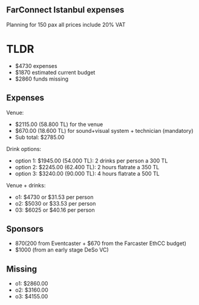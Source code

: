 ## FarConnect Istanbul expenses
Planning for 150 pax all prices include 20% VAT

# TLDR
- $4730 expenses 
- $1870 estimated current budget
- $2860 funds missing 


## Expenses
Venue:
- $2115.00 (58.800 TL) for the venue
- $670.00 (18.600 TL) for sound+visual system + technician (mandatory)
- Sub total: $2785.00

Drink options:
- option 1: $1945.00 (54.000 TL): 2 drinks per person a 300 TL 
- option 2: $2245.00 (62.400 TL): 2 hours flatrate a 350 TL
- option 3: $3240.00 (90.000 TL): 4 hours flatrate a 500 TL

Venue + drinks:
- o1: $4730 or $31.53 per person
- o2: $5030 or $33.53 per person
- 03: $6025 or $40.16 per person

## Sponsors
- $870 ($200 from Eventcaster + $670 from the Farcaster EthCC budget)
- $1000 (from an early stage DeSo VC)

## Missing
- o1: $2860.00
- o2: $3160.00
- o3: $4155.00

